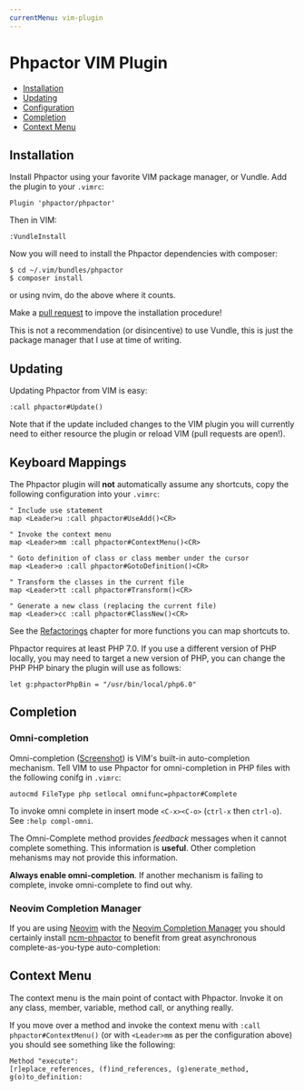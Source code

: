 ```yaml
---
currentMenu: vim-plugin
---
```

Phpactor VIM Plugin
===================

- [Installation](#installation)
- [Updating](#updating)
- [Configuration](#configuration)
- [Completion](#completion)
- [Context Menu](#context-menu)

Installation
------------

Install Phpactor using your favorite VIM package manager, or Vundle. Add the
plugin to your `.vimrc`:

```
Plugin 'phpactor/phpactor'
```

Then in VIM:

```
:VundleInstall
```


Now you will need to install the Phpactor dependencies with composer:

```
$ cd ~/.vim/bundles/phpactor
$ composer install
```

or using nvim, do the above where it counts.

Make a [pull request](https://github.com/phpactor/phpactor) to impove the
installation procedure!

<div class="alert alert-info">
This is not a recommendation (or disincentive) to use Vundle, this is just the package manager that I use
at time of writing.
</div>

Updating
--------

Updating Phpactor from VIM is easy:

```vim
:call phpactor#Update()
```

<div class="alert alert-warning">
Note that if the update included changes to the VIM plugin you will currently
need to either resource the plugin or reload VIM (pull requests are open!).
</div>

Keyboard Mappings
-----------------

The Phpactor plugin will **not** automatically assume any shortcuts, copy
the following configuration into your `.vimrc`:

```
" Include use statement
map <Leader>u :call phpactor#UseAdd()<CR>

" Invoke the context menu
map <Leader>mm :call phpactor#ContextMenu()<CR>

" Goto definition of class or class member under the cursor
map <Leader>o :call phpactor#GotoDefinition()<CR>

" Transform the classes in the current file
map <Leader>tt :call phpactor#Transform()<CR>

" Generate a new class (replacing the current file)
map <Leader>cc :call phpactor#ClassNew()<CR>
```

See the [Refactorings](refactorings.md) chapter for more functions you can map
shortcuts to.

Phpactor requires at least PHP 7.0. If you use a different version of PHP
locally, you may need to target a new version of PHP, you can change the PHP
PHP binary the plugin will use as follows:

```
let g:phpactorPhpBin = "/usr/bin/local/php6.0"
```

Completion
----------

### Omni-completion

Omni-completion ([Screenshot](http://localhost:8000/screenshots.html#code-completion)) is VIM's built-in auto-completion mechanism. Tell
VIM to use Phpactor for omni-completion in PHP files with the following conifg in `.vimrc`:

```vimscript
autocmd FileType php setlocal omnifunc=phpactor#Complete
```

To invoke omni complete in insert mode `<C-x><C-o>` (`ctrl-x` then `ctrl-o`).
See `:help compl-omni`.

<div class="alert alert-info">
The Omni-Complete method provides <i>feedback</i> messages when it cannot complete something. This information
is <b>useful</b>. Other completion mehanisms may not provide this information.

<b>Always enable omni-completion</b>. If another mechanism is failing to complete, invoke omni-complete to find out why.
</div>

### Neovim Completion Manager

If you are using [Neovim](https://neovim.io/) with the [Neovim Completion
Manager](https://github.com/roxma/nvim-completion-manager) you should certainly
install [ncm-phpactor](https://github.com/roxma/ncm-phpactor) to benefit from
great asynchronous complete-as-you-type auto-completion:

Context Menu
------------

The context menu is the main point of contact with Phpactor. Invoke it on any
class, member, variable, method call, or anything really.

If you move over a method and invoke the context menu with `:call
phpactor#ContextMenu()` (or with `<Leader>mm` as per the configuration above) you
should see something like the following:

```
Method "execute":
[r]eplace_references, (f)ind_references, (g)enerate_method, g(o)to_definition: 
```
